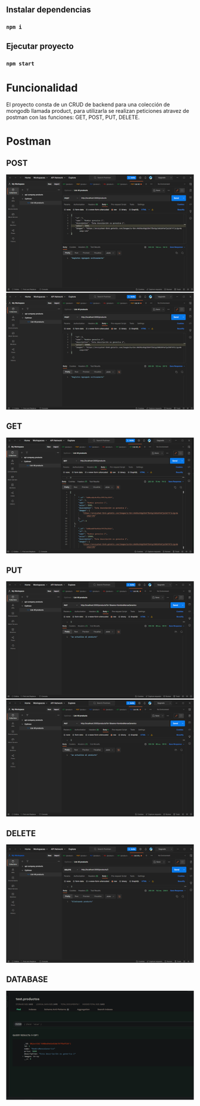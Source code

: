## Instalar dependencias

### `npm i`

## Ejecutar proyecto

### `npm start`

# Funcionalidad

El proyecto consta de un CRUD de backend para una colección de mongodb llamada product, para utilizarla se realizan peticiones atravez de postman con las funciones: GET, POST, PUT, DELETE. 

# Postman

## POST
<picture>
  <img alt="Agregando documento 1" src="../imagenes/POST_1.PNG">
</picture>

<picture>
  <img alt="Agregando documento 2" src="../imagenes/POST_2.PNG">
</picture>

## GET

<picture>
  <img alt="Solicitando todos los documentos" src="../imagenes/GET_ALL.PNG">
</picture>

## PUT

<picture>
  <img alt="Actualizando valor id=1" src="../imagenes/PUT_1.PNG">
</picture>

<picture>
  <img alt="Viendo valor id=1 actualizado" src="../imagenes/PUT_1.PNG">
</picture>

## DELETE

<picture>
  <img alt="Eliminando valor id=2" src="../imagenes/DELETE_1.PNG">
</picture>

## DATABASE

<picture>
  <img alt="Eliminando valor id=2" src="../imagenes/DATABASE.PNG">
</picture>
